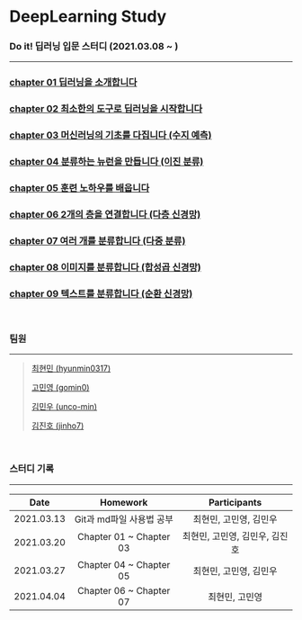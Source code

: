 # DeepLearning Study
### Do it! 딥러닝 입문 스터디 (2021.03.08 ~ )
---
### [chapter 01 딥러닝을 소개합니다](https://github.com/hyunmin0317/DeepLearning_Study/blob/master/chap01/chap01.md)

### [chapter 02 최소한의 도구로 딥러닝을 시작합니다](https://github.com/hyunmin0317/DeepLearning_Study/blob/master/chap02/github/chap02.md)

### [chapter 03 머신러닝의 기초를 다집니다 (수지 예측)](https://github.com/hyunmin0317/DeepLearning_Study/blob/master/chap03/chap03.md)

### [chapter 04 분류하는 뉴런을 만듭니다 (이진 분류)](https://github.com/hyunmin0317/DeepLearning_Study/blob/master/chap04/chap04.md)

### [chapter 05 훈련 노하우를 배웁니다](https://github.com/hyunmin0317/DeepLearning_Study/blob/master/chap05/chap05.md)

### [chapter 06 2개의 층을 연결합니다 (다층 신경망)](https://github.com/hyunmin0317/DeepLearning_Study/blob/master/chap06/chap06.md)

### [chapter 07 여러 개를 분류합니다 (다중 분류)](https://github.com/hyunmin0317/DeepLearning_Study/blob/master/chap07/chap07.md)

### [chapter 08 이미지를 분류합니다 (합성곱 신경망)](https://github.com/hyunmin0317/DeepLearning_Study/blob/master/chap08/chap08.md)

### [chapter 09 텍스트를 분류합니다 (순환 신경망)](https://github.com/hyunmin0317/DeepLearning_Study/blob/master/chap09/chap09.md)

<br>

### 팀원

---

> [최현민 (hyunmin0317)](https://github.com/hyunmin0317?tab=repositories)
>
> [고민영 (gomin0)](https://github.com/gomin0)
>
> [김민우 (unco-min)](https://github.com/unco-min)
>
> [김진호 (jinho7)](https://github.com/jinho7)

<br>

### 스터디 기록

---

|    Date    |         Homework         | Participants |
| :--------: | :----------------------: | :----------: |
| 2021.03.13 | Git과 md파일 사용법 공부 | 최현민, 고민영, 김민우 |
| 2021.03.20 | Chapter 01 ~ Chapter 03  | 최현민, 고민영, 김민우, 김진호 |
| 2021.03.27 | Chapter 04 ~ Chapter 05 | 최현민, 고민영, 김민우 |
| 2021.04.04 | Chapter 06 ~ Chapter 07 | 최현민, 고민영 |

